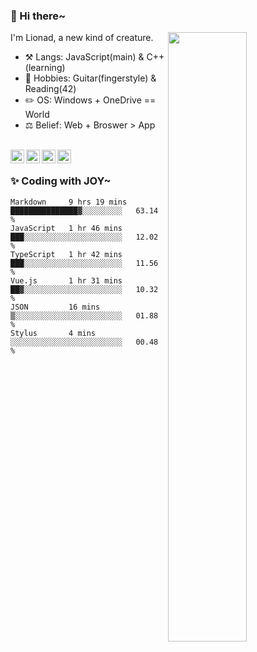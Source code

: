 ### 👋 Hi there~

[<img align="right" width="50%" src="https://github-readme-stats.vercel.app/api?username=Lionad-Morotar&show_icons=true">](https://metrics.lecoq.io/Lionad-Morotar?template=classic)

I'm Lionad, a new kind of creature.

- ⚒️ Langs: JavaScript(main) & C++(learning)
- 🎨 Hobbies: Guitar(fingerstyle) & Reading(42)
- ✏️ OS: Windows + OneDrive == World
- ⚖️ Belief: Web + Broswer > App

<br />

<a href="https://www.lionad.art">
  <img align="left" alt="lionad-art" width="22px" src="https://cdn.jsdelivr.net/npm/simple-icons@3.1.0/icons/wordpress.svg" />
</a>
<a href="#1806234223">
  <img align="left" alt="1806234223" width="22px" src="https://cdn.jsdelivr.net/npm/simple-icons@3.1.0/icons/tencentqq.svg" />
</a>
<a href="https://www.zhihu.com/people/Lionad">
  <img align="left" alt="132yse" width="22px" src="https://cdn.jsdelivr.net/npm/simple-icons@3.1.0/icons/zhihu.svg" />
</a>
<a href="https://github.com/Lionad-Morotar">
  <img align="left" alt="yisar" width="22px" src="https://cdn.jsdelivr.net/npm/simple-icons@3.1.0/icons/github.svg" />
</a>

<br />

### ✨ Coding with JOY~

<!--START_SECTION:waka-->

```text
Markdown     9 hrs 19 mins   ███████████████▓░░░░░░░░░   63.14 %
JavaScript   1 hr 46 mins    ███░░░░░░░░░░░░░░░░░░░░░░   12.02 %
TypeScript   1 hr 42 mins    ███░░░░░░░░░░░░░░░░░░░░░░   11.56 %
Vue.js       1 hr 31 mins    ██▓░░░░░░░░░░░░░░░░░░░░░░   10.32 %
JSON         16 mins         ▒░░░░░░░░░░░░░░░░░░░░░░░░   01.88 %
Stylus       4 mins          ░░░░░░░░░░░░░░░░░░░░░░░░░   00.48 %
```

<!--END_SECTION:waka-->
